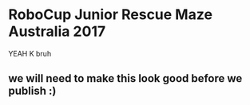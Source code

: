 # RoboCup Junior Rescue Maze Australia 2017
YEAH K bruh

## we will need to make this look good before we publish :)
